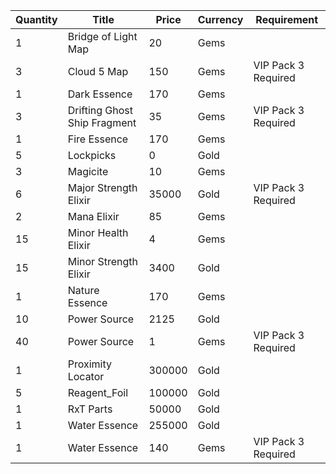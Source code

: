 | Quantity | Title | Price | Currency |  Requirement |
| -------- | ----- | ----- | -------- |  ----------- |
| 1 | Bridge of Light Map | 20 | Gems |  |
| 3 | Cloud 5 Map | 150 | Gems | VIP Pack 3 Required |
| 1 | Dark Essence | 170 | Gems |  |
| 3 | Drifting Ghost Ship Fragment | 35 | Gems | VIP Pack 3 Required |
| 1 | Fire Essence | 170 | Gems |  |
| 5 | Lockpicks | 0 | Gold |  |
| 3 | Magicite | 10 | Gems |  |
| 6 | Major Strength Elixir | 35000 | Gold | VIP Pack 3 Required |
| 2 | Mana Elixir | 85 | Gems |  |
| 15 | Minor Health Elixir | 4 | Gems |  |
| 15 | Minor Strength Elixir | 3400 | Gold |  |
| 1 | Nature Essence | 170 | Gems |  |
| 10 | Power Source | 2125 | Gold |  |
| 40 | Power Source | 1 | Gems | VIP Pack 3 Required |
| 1 | Proximity Locator | 300000 | Gold |  |
| 5 | Reagent_Foil | 100000 | Gold |  |
| 1 | RxT Parts | 50000 | Gold |  |
| 1 | Water Essence | 255000 | Gold |  |
| 1 | Water Essence | 140 | Gems | VIP Pack 3 Required |
